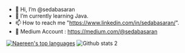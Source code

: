 - 👋  Hi, I’m @sedabasaran
- 👀  I’m currently learning Java.
- 📫  How to reach me "https://www.linkedin.com/in/sedabasaran/".
- 🌱  Medium Account : https://medium.com/@sedabasaran


[![Naereen's top languages](https://github-readme-stats.vercel.app/api/top-langs/?username=sedabasaran&theme=blue-green)](https://github.com/anuraghazra/github-readme-stats)      ![Github stats 2](https://github-readme-stats.vercel.app/api?username=sedabasaran&show_icons=true&theme=radical) 




<!---
sedabasaran/sedabasaran is a ✨ special ✨ repository because its `README.md` (this file) appears on your GitHub profile.
You can click the Preview link to take a look at your changes.
--->

